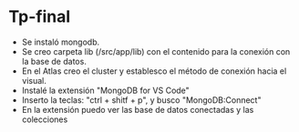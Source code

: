 # Tp-final

* Se instaló mongodb.
* Se creo carpeta lib (/src/app/lib) con el contenido para la conexión con la base de datos.
* En el Atlas creo el cluster y establesco el método de conexión hacia el visual.
* Instalé la extensión "MongoDB for VS Code"
* Inserto la teclas: "ctrl + shitf + p", y busco  "MongoDB:Connect"
* En la extensión puedo ver las base de datos conectadas y las colecciones
